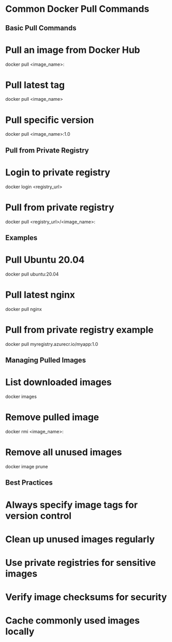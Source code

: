 # Common Docker Pull Commands

## Basic Pull Commands
# Pull an image from Docker Hub
docker pull <image_name>:<tag>

# Pull latest tag
docker pull <image_name>

# Pull specific version
docker pull <image_name>:1.0

## Pull from Private Registry
# Login to private registry
docker login <registry_url>

# Pull from private registry
docker pull <registry_url>/<image_name>:<tag>

## Examples
# Pull Ubuntu 20.04
docker pull ubuntu:20.04

# Pull latest nginx
docker pull nginx

# Pull from private registry example
docker pull myregistry.azurecr.io/myapp:1.0

## Managing Pulled Images
# List downloaded images
docker images

# Remove pulled image
docker rmi <image_name>:<tag>

# Remove all unused images
docker image prune

## Best Practices
# Always specify image tags for version control
# Clean up unused images regularly
# Use private registries for sensitive images
# Verify image checksums for security
# Cache commonly used images locally
